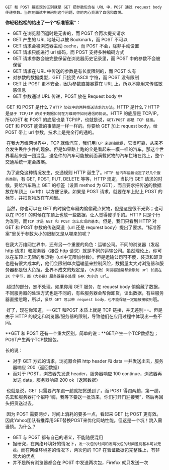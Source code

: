     GET 和 POST 最直观的区别就是 GET 把参数包含在 URL 中，POST 通过 request body 传递参数。当你在面试中被问到这个问题，你的内心充满了自信和喜悦。

**你轻轻松松的给出了一个“标准答案”：**

- GET 在浏览器回退时是无害的，而 POST 会再次提交请求
- GET 产生的 URL 地址可以被 Bookmark，而 POST 不可以
- GET 请求会被浏览器主动 cache，而 POST 不会，除非手动设置
- GET 请求只能进行 url 编码，而 POST 支持多种编码方式
- GET 请求参数会被完整保留在浏览器历史记录里，而 POST 中的参数不会被保留
- GET 请求在 URL 中传送的参数是有长度限制的，而 POST 么有
- 对参数的数据类型，GET 只接受 ASCII 字符，而 POST 没有限制
- GET 比 POST 更不安全，因为参数直接暴露在 URL 上，所以不能用来传递敏感信息
- GET 参数通过 URL 传递，POST 放在 Request body 中

​    GET 和 POST 是什么？`HTTP 协议中的两种发送请求的方法`。HTTP 是什么？HTTP 是`基于 TCP/IP 的关于数据如何在万维网中如何通信的协议`。HTTP 的底层是 TCP/IP。所以GET 和 POST 的底层也是 TCP/IP，也就是说，`GET/POST 都是 TCP 链接`。GET 和 POST 能做的事情是一样一样的。你要给 GET 加上 request body，给 POST 带上 url 参数，技术上是完全行的通的。

​    在我大万维网世界中，TCP 就像汽车，我们用`TCP 来运输数据`，它很可靠，从来不会发生丢件少件的现象。但是如果路上跑的全是看起来一模一样的汽车，那这个世界看起来是一团混乱，送急件的汽车可能被前面满载货物的汽车拦堵在路上，整个交通系统一定会瘫痪。

​    为了避免这种情况发生，交通规则 HTTP 诞生了。`HTTP 给汽车运输设定了好几个服务类别`，有 GET, POST, PUT, DELETE 等等，HTTP 规定，当执行 GET 请求的时候，要给汽车贴上 GET 的标签（设置 method 为 GET），而且要求把传送的数据放在车顶上（url中）以方便记录。如果是 POST 请求，就要在车上贴上 POST 的标签，并把货物放在车厢里。

​    当然，你也可以在 GET 的时候往车厢内偷偷藏点货物，但是这是很不光彩；也可以在 POST 的时候在车顶上也放一些数据，让人觉得傻乎乎的。HTTP 只是个行为准则，而`TCP 才是 GET 和 POST 怎么实现的基本`。但是，我们只看到 HTTP 对 GET 和 POST 参数的传送渠道（url 还是 requrest body）提出了要求。“标准答案”里关于参数大小的限制又是从哪来的呢？

​    在我大万维网世界中，还有另一个重要的角色：运输公司。不同的浏览器（发起 http 请求）和服务器（接受 http 请求）就是不同的运输公司。虽然理论上，你可以在车顶上无限的堆货物（url中无限加参数）。但是运输公司可不傻，装货和卸货也是有很大成本的，他们会限制单次运输量来控制风险，数据量太大对浏览器和服务器都是很大负担。业界不成文的规定是，`（大多数）浏览器通常都会限制 url 长度在 2K 个字节，而（大多数）服务器最多处理 64K 大小的 url`。

​    超过的部分，恕不处理。如果你用 GET 服务，在 request body 偷偷藏了数据，不同服务器的处理方式也是不同的，有些服务器会帮你卸货，读出数据，有些服务器直接忽略，所以，`虽然 GET 可以带 request body，也不能保证一定能被接收到`哦。

​    好了，现在你知道，==GET 和POST 本质上就是 TCP 链接，并无差别==。但是由于 HTTP 的规定和浏览器/服务器的限制，导致他们在应用过程中体现出一些不同。

**GET 和 POST 还有一个重大区别，简单的说：**GET产生一个TCP数据包；POST产生两个TCP数据包。

长的说：

- 对于 GET 方式的请求，浏览器会把 http header 和 data 一并发送出去，服务器响应 200（返回数据）
- 而对于 POST，浏览器先发送 header，服务器响应 100 continue，浏览器再发送 data，服务器响应 200 ok（返回数据）

​    也就是说，GET 只需要汽车跑一趟就把货送到了，而 POST 得跑两趟，第一趟，先去和服务器打个招呼“嗨，我等下要送一批货来，你们打开门迎接我”，然后再回头把货送过去。

​    因为 POST 需要两步，时间上消耗的要多一点，看起来 GET 比 POST 更有效。因此Yahoo团队有推荐用GET替换POST来优化网站性能。但这是一个坑！跳入需谨慎。为什么？

- GET 与 POST 都有自己的语义，不能随便混用
- 据研究，在网络环境好的情况下，`发一次包的时间和发两次包的时间差别基本可以无视`。而在网络环境差的情况下，两次包的 TCP 在验证数据包完整性上，有非常大的优点
- 并不是所有浏览器都会在 POST 中发送两次包，Firefox 就只发送一次